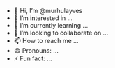 - 👋 Hi, I’m @murhulayves
- 👀 I’m interested in ...
- 🌱 I’m currently learning ...
- 💞️ I’m looking to collaborate on ...
- 📫 How to reach me ...
- 😄 Pronouns: ...
- ⚡ Fun fact: ...

<!---
murhulayves/murhulayves is a ✨ special ✨ repository because its `README.md` (this file) appears on your GitHub profile.
You can click the Preview link to take a look at your changes.
--->
